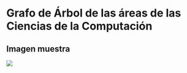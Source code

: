 # Grafo de Árbol de las áreas de las Ciencias de la Computación

## Imagen muestra
<img src="https://user-images.githubusercontent.com/63131135/188250003-18a0192b-202f-46ae-ba88-fc65a55131b1.svg">

